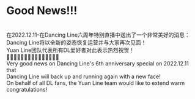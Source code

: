 # Good News!!!
<br>在2022.12.11-在Dancing Line六周年特别直播中送出了一个非常美好的消息：
<br>Dancing Line将以全新的姿态恢复运营并与大家再次见面！
<br>Yuan Line团队代表所有DL爱好者对此表示热烈祝贺！
<br>🎈🎈🎈✨✨✨🎉🎉🎉✨✨✨🎈🎈🎈
<br>Very good news on Dancing Line's 6th anniversary special on 2022.12.11 that
<br>Dancing Line will back up and running again with a new face!
<br>On behalf of all DL fans, the Yuan Line team would like to extend warm congratulations!
